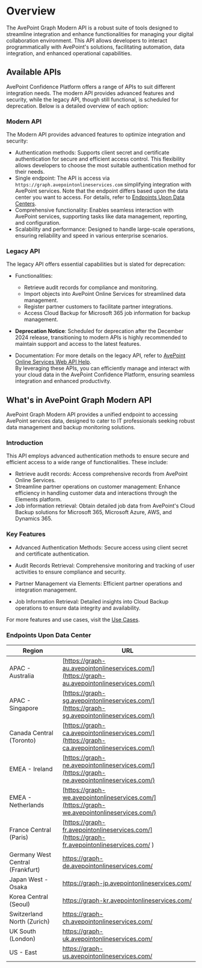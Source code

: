 # Overview

The AvePoint Graph Modern API is a robust suite of tools designed to streamline integration and enhance functionalities for managing your digital collaboration environment. This API allows developers to interact programmatically with AvePoint's solutions, facilitating automation, data integration, and enhanced operational capabilities.  

## Available APIs  

AvePoint Confidence Platform offers a range of APIs to suit different integration needs. The modern API provides advanced features and security, while the legacy API, though still functional, is scheduled for deprecation. Below is a detailed overview of each option:  

### Modern API  

The Modern API provides advanced features to optimize integration and security:  

- Authentication methods: Supports client secret and certificate authentication for secure and efficient access control. This flexibility allows developers to choose the most suitable authentication method for their needs.  
- Single endpoint: The API is access via `https://graph.avepointonlineservices.com` simplifying integration with AvePoint services. Note that the endpoint differs based upon the data center you want to access. For details, refer to [Endpoints Upon Data Centers](#endpoints-upon-data-center).  
- Comprehensive functionality: Enables seamless interaction with AvePoint services, supporting tasks like data management, reporting, and configuration.  
- Scalability and performance: Designed to handle large-scale operations, ensuring reliability and speed in various enterprise scenarios.  

### Legacy API  

The legacy API offers essential capabilities but is slated for deprecation:  

- Functionalities:  

  - Retrieve audit records for compliance and monitoring.  
  - Import objects into AvePoint Online Services for streamlined data management.  
  - Register partner customers to facilitate partner integrations.  
  - Access Cloud Backup for Microsoft 365 job information for backup management.  

- **Deprecation Notice**: Scheduled for deprecation after the December 2024 release, transitioning to modern APIs is highly recommended to maintain support and access to the latest features.  
- Documentation: For more details on the legacy API, refer to [AvePoint Online Services Web API Help](https://avepointcdn.azureedge.net/assets/webhelp/avepoint-online-services-api/index.htm).  
By leveraging these APIs, you can efficiently manage and interact with your cloud data in the AvePoint Confidence Platform, ensuring seamless integration and enhanced productivity.  

## What's in AvePoint Graph Modern API

AvePoint Graph Modern API provides a unified endpoint to accessing AvePoint services data, designed to cater to IT professionals seeking robust data management and backup monitoring solutions.  

### Introduction

This API employs advanced authentication methods to ensure secure and efficient access to a wide range of functionalities. These include:  

- Retrieve audit records: Access comprehensive records from AvePoint Online Services.  
- Streamline partner operations on customer management: Enhance efficiency in handling customer data and interactions through the Elements platform.  
- Job information retrieval: Obtain detailed job data from AvePoint's Cloud Backup solutions for Microsoft 365, Microsoft Azure, AWS, and Dynamics 365.  

### Key Features

- Advanced Authentication Methods: Secure access using client secret and certificate authentication.  

- Audit Records Retrieval: Comprehensive monitoring and tracking of user activities to ensure compliance and security.  

- Partner Management via Elements: Efficient partner operations and integration management.

- Job Information Retrieval: Detailed insights into Cloud Backup operations to ensure data integrity and availability.  

For more features and use cases, visit the [Use Cases](Use%20Cases.md).  

### Endpoints Upon Data Center

| Region                    | URL                                 |
|------------------------------|---------------------------------|
| APAC - Australia          | [https://graph-au.avepointonlineservices.com/](https://graph-au.avepointonlineservices.com/) |
| APAC - Singapore                    | [https://graph-sg.avepointonlineservices.com/](https://graph-sg.avepointonlineservices.com/) |
| Canada Central (Toronto)            | [https://graph-ca.avepointonlineservices.com/](https://graph-ca.avepointonlineservices.com/) |
| EMEA - Ireland                      | [https://graph-ne.avepointonlineservices.com/](https://graph-ne.avepointonlineservices.com/) |
| EMEA - Netherlands                  | [https://graph-we.avepointonlineservices.com/](https://graph-we.avepointonlineservices.com/) |
| France Central (Paris)              | [https://graph-fr.avepointonlineservices.com/](https://graph-fr.avepointonlineservices.com/ ) |
| Germany West Central (Frankfurt)    | [https://graph-de.avepointonlineservices.com/ ](https://graph-de.avepointonlineservices.com/ ) |
| Japan West - Osaka                  | [https://graph-jp.avepointonlineservices.com/ ](https://graph-jp.avepointonlineservices.com/ ) |
| Korea Central (Seoul)               | [https://graph-kr.avepointonlineservices.com/ ](https://graph-kr.avepointonlineservices.com/ ) |
| Switzerland North (Zurich)          | [https://graph-ch.avepointonlineservices.com/ ](https://graph-ch.avepointonlineservices.com/ ) |
| UK South (London)                   | [https://graph-uk.avepointonlineservices.com/ ](https://graph-uk.avepointonlineservices.com/ ) |
| US - East                           | [https://graph-us.avepointonlineservices.com/ ](https://graph-us.avepointonlineservices.com/) |